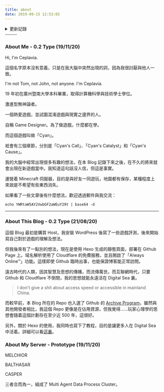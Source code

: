 ```yaml
---
title: about
date: 2019-09-15 12:53:03
---
```


<details>
    <summary>更新記錄</summary>
    <pre>
    19/11/20 - Server part added.  About me updated.
    21/08/20 - Blog 部分刪去廢話，0.2。
    24/05/20 - 0.1 type.
    27/01/20 - 在 CV 前面添加了 About Me；CV 的標題修改。
    01/09/19 - 此页面基本完成。
    28/08/19 - 此页面正在编辑。
    25/08/19 - 此页面正在测试。
    12/08/19 - 此页面从 WordPress 迁移过来后开始进行修改。
    </pre>
</details>
------

### About Me - 0.2 Type (19/11/20)

Hi, I'm Ceplavia.

這個名字原本沒有意義，只是在我大腦中突然出現的詞，因為我很討厭與他人一致。

I'm not Tom, not John, not anyone. I'm Ceplavia.

19 年初在廣州暨南大學本科畢業，取得計算機科學與技術學士學位。

激進型無神論者。

一個熱愛遊戲，並試圖混淆遊戲與現實之邊界的人。

自稱 Game Designer。為了做遊戲，什麼都在學。

而這個遊戲叫做「Cyan」。

衹會有三個章節，分別是「Cyan's Call」、「Cyan's Catalyst」和「Cyan's Cause」。

我的大腦中經常出現很多有趣的想法，在本 Blog 記錄下來之後，在不久的將來就會出現在新遊戲當中。我知道這句話沒人信，但這是事實。

運營着 Minecraft 伺服器，目的是與好友一同遊玩，地圖都有保存，某種程度上來說是不希望有些東西消失。

如果看了一些文章後有什麼想法，歡迎透過郵件與我交流：

```
echo YWRtaW5AY2VwbGF2aWEuY29t | base64 -d
```

---

### About This Blog - 0.2 Type (21/08/20)

這個 Blog 最初是購買 Host，我安裝 WordPress 後寫了一些遊戲評測，後來開始寫自己對於遊戲的理解及想法。

但我後來有了一點別的想法，現在是使用 Hexo 生成的靜態頁面，部署在 Github Page 上。域名解析使用了 Cloudflare 的免費服務，並且開啟了「Always Online™」功能。這樣即使 Github 臨時出事，也能保證博客能正常訪問。

遠古時代的人類，因其智慧及思想的傳播，而流傳萬世。而互聯網時代，只要 Github 和 Cloudflare 不倒閉，我的思想就能永遠活在 Digital Sea 裏。	

> I don't give a shit about access speed or accessible in mainland China.

而較早前，本 Blog 所在的 Repo 也入選了 Github 的 [Archive Program](https://archiveprogram.github.com/)，雖然與其他開發者相比，我這個 Repo 更像是在佔用資源，但我覺得……玩家心理學的思想會隨着這個計劃存在至少近 500 年，這很好。

另外，關於 Hexo 的使用，我同時也寫下了教程，目的是讓更多人在 Digital Sea 中活着。詳細可以看[這裏](https://github.com/Ceplavia/ceplavia.github.io)。

### About My Server - Prototype (19/11/20)

MELCHIOR

BALTHASAR

CASPER

三者合而為一，組成了 Multi Agent Data Process Cluster。

